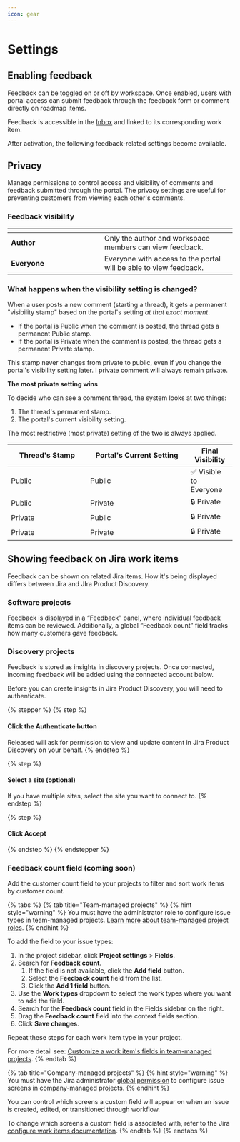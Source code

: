 ```yaml
---
icon: gear
---
```


# Settings

## Enabling feedback

Feedback can be toggled on or off by workspace. Once enabled, users with portal access can submit feedback through the feedback form or comment directly on roadmap items.

Feedback is accessible in the [Inbox](inbox.md) and linked to its corresponding work item.&#x20;

After activation, the following feedback-related settings become available.

## Privacy

Manage permissions to control access and visibility of comments and feedback submitted through the portal. The privacy settings are useful for preventing customers from viewing each other's comments.

### Feedback visibility

<table data-header-hidden><thead><tr><th width="192.984375"></th><th></th></tr></thead><tbody><tr><td><strong>Author</strong></td><td>Only the author and workspace members can view feedback.</td></tr><tr><td><strong>Everyone</strong></td><td>Everyone with access to the portal will be able to view feedback.</td></tr></tbody></table>

### What happens when the visibility setting is changed?

When a user posts a new comment (starting a thread), it gets a permanent "visibility stamp" based on the portal's setting _at that exact moment_.

* If the portal is Public when the comment is posted, the thread gets a permanent Public stamp.
* If the portal is Private when the comment is posted, the thread gets a permanent Private stamp.

This stamp never changes from private to public, even if you change the portal's visibility setting later. I private comment will always remain private.&#x20;

**The most private setting wins**

To decide who can see a comment thread, the system looks at two things:

1. The thread's permanent stamp.
2. The portal's current visibility setting.

The most restrictive (most private) setting of the two is always applied.

<table><thead><tr><th width="161.265625">Thread's Stamp</th><th width="209.00390625">Portal's Current Setting</th><th>Final Visibility</th></tr></thead><tbody><tr><td>Public</td><td>Public</td><td>✅ Visible to Everyone</td></tr><tr><td>Public</td><td>Private</td><td>🔒 Private </td></tr><tr><td>Private</td><td>Public</td><td>🔒 Private </td></tr><tr><td>Private</td><td>Private</td><td>🔒 Private </td></tr></tbody></table>

## Showing feedback on Jira work items

Feedback can be shown on related Jira items. How it's being displayed differs between Jira and JIra Product Discovery.&#x20;

### Software projects

Feedback is displayed in a “Feedback” panel, where individual feedback items can be reviewed. Additionally, a global “Feedback count” field tracks how many customers gave feedback.&#x20;

### Discovery projects

Feedback is stored as insights in discovery projects. Once connected, incoming feedback will be added using the connected account below.

Before you can create insights in Jira Product Discovery, you will need to authenticate.&#x20;

{% stepper %}
{% step %}
#### Click the **Authenticate** button

Released will ask for permission to view and update content in Jira Product Discovery on your behalf.&#x20;
{% endstep %}

{% step %}
#### Select a site (optional)

If you have multiple sites, select the site you want to connect to.&#x20;
{% endstep %}

{% step %}
#### Click **Accept**
{% endstep %}
{% endstepper %}

### Feedback count field (coming soon)

Add the customer count field to your projects to filter and sort work items by customer count.

{% tabs %}
{% tab title="Team-managed projects" %}
{% hint style="warning" %}
You must have the administrator role to configure issue types in team-managed projects. [Learn more about team-managed project roles](https://confluence.atlassian.com/jirasoftwarecloud/manage-how-people-access-your-next-gen-project-982321983.html).
{% endhint %}

To add the field to your issue types:

1. In the project sidebar, click **Project settings** > **Fields**.
2. Search for **Feedback count**.&#x20;
   1. If the field is not available, click the **Add field** button.
   2. Select the **Feedback count** field from the list.
   3. Click the **Add 1 field** button.
3. Use the **Work types** dropdown to select the work types where you want to add the field.
4. Search for the **Feedback count** field in the Fields sidebar on the right.
5. Drag the **Feedback count** field into the context fields section.&#x20;
6. Click **Save changes**.

Repeat these steps for each work item type in your project.&#x20;

For more detail see: [Customize a work item's fields in team-managed projects](https://support.atlassian.com/jira-software-cloud/docs/customize-an-issues-fields-in-team-managed-projects/).&#x20;
{% endtab %}

{% tab title="Company-managed projects" %}
{% hint style="warning" %}
You must have the Jira administrator [global permission](https://confluence.atlassian.com/adminjiracloud/managing-global-permissions-776636359.html) to configure issue screens in company-managed projects.
{% endhint %}

You can control which screens a custom field will appear on when an issue is created, edited, or transitioned through workflow.&#x20;

To change which screens a custom field is associated with, refer to the Jira [configure work items documentation](https://support.atlassian.com/jira-cloud-administration/docs/configure-issues-to-track-individual-pieces-of-work/).&#x20;
{% endtab %}
{% endtabs %}
